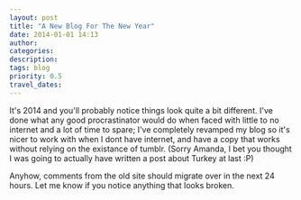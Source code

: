 ```yaml
---
layout: post
title: "A New Blog For The New Year"
date: 2014-01-01 14:13
author: 
categories: 
description: 
tags: blog
priority: 0.5
travel_dates: 
---
```

It's 2014 and you'll probably notice things look quite a bit different. I've
done what any good procrastinator would do when faced with little to no internet
and a lot of time to spare; I've completely revamped my blog so it's nicer to
work with when I dont have internet, and have a copy that works without relying
on the existance of tumblr. (Sorry Amanda, I bet you thought I was going to
actually have written a post about Turkey at last :P)

Anyhow, comments from the old site should migrate over in the next 24 hours. Let
me know if you notice anything that looks broken.


